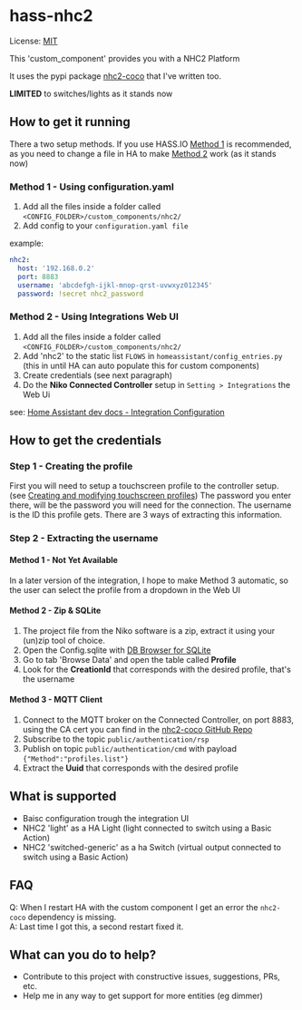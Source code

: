 # hass-nhc2

License: [MIT](LICENSE)

This 'custom_component' provides you with a NHC2 Platform

It uses the pypi package [nhc2-coco](https://github.com/filipvh/nhc2-coco) that I've written too.

__LIMITED__ to switches/lights as it stands now

## How to get it running

There a two setup methods. If you use HASS.IO [Method 1](#installmethod1) is recommended, as you need to change a file in HA to make [Method 2](#installmethod2) work (as it stands now) 

### <a name="installmethod1"></a>Method 1 - Using configuration.yaml

1. Add all the files inside a folder called `<CONFIG_FOLDER>/custom_components/nhc2/`
2. Add config to your `configuration.yaml file`

example:

```yaml
nhc2:
  host: '192.168.0.2'
  port: 8883
  username: 'abcdefgh-ijkl-mnop-qrst-uvwxyz012345'
  password: !secret nhc2_password
```

### <a name="installmethod2"></a>Method 2 -  Using Integrations Web UI

1. Add all the files inside a folder called `<CONFIG_FOLDER>/custom_components/nhc2/`
2. Add 'nhc2' to the static list `FLOWS` in `homeassistant/config_entries.py` (this in until HA can auto populate this for custom components)
3. Create credentials (see next paragraph)
4. Do the __Niko Connected Controller__ setup in `Setting > Integrations` the Web Ui  

see: [Home Assistant dev docs - Integration Configuration](https://developers.home-assistant.io/docs/en/config_entries_config_flow_handler.html) 
## How to get the credentials

### Step 1 - Creating the profile
First you will need to setup a touchscreen profile to the controller setup.
(see [Creating and modifying touchscreen profiles](http://guide.niko.eu/pages/viewpage.action?pageId=10978290))
The password you enter there, will be the password you will need for the connection.
The username is the ID this profile gets. There are 3 ways of extracting this information.

### Step 2 - Extracting the username

#### Method 1 - Not Yet Available
 In a later version of the integration, I hope to make Method 3 automatic, so the user can select the profile from a dropdown in the Web UI

#### Method 2 - Zip & SQLite
 1. The project file from the Niko software is a zip,
    extract it using your (un)zip tool of choice.
 2. Open the Config.sqlite with [DB Browser for SQLite](https://sqlitebrowser.org/dl/)
 3. Go to tab 'Browse Data' and open the table called __Profile__
 4. Look for the __CreationId__ that corresponds with the desired profile, that's the username 
 
#### Method 3 - MQTT Client
 1. Connect to the MQTT broker on the Connected Controller, on port 8883, 
 using the CA cert you can find in the [nhc2-coco GitHub Repo](https://github.com/filipvh/nhc2-coco/blob/master/nhc2_coco/coco_ca.pem)
 2. Subscribe to the topic `public/authentication/rsp`
 3. Publish on topic `public/authentication/cmd` with payload `{"Method":"profiles.list"}`
 4. Extract the __Uuid__ that corresponds with the desired profile

## What is supported

 * Baisc configuration trough the integration UI
 * NHC2 'light' as a HA Light (light connected to switch using a Basic Action)
 * NHC2 'switched-generic' as a ha Switch (virtual output connected to switch using a Basic Action)
 
## FAQ

 Q: When I restart HA with the custom component I get an error the `nhc2-coco` dependency is missing.\
 A: Last time I got this, a second restart fixed it.   
 
## What can you do to help?

 * Contribute to this project with constructive issues, suggestions, PRs, etc.
 * Help me in any way to get support for more entities (eg dimmer)
